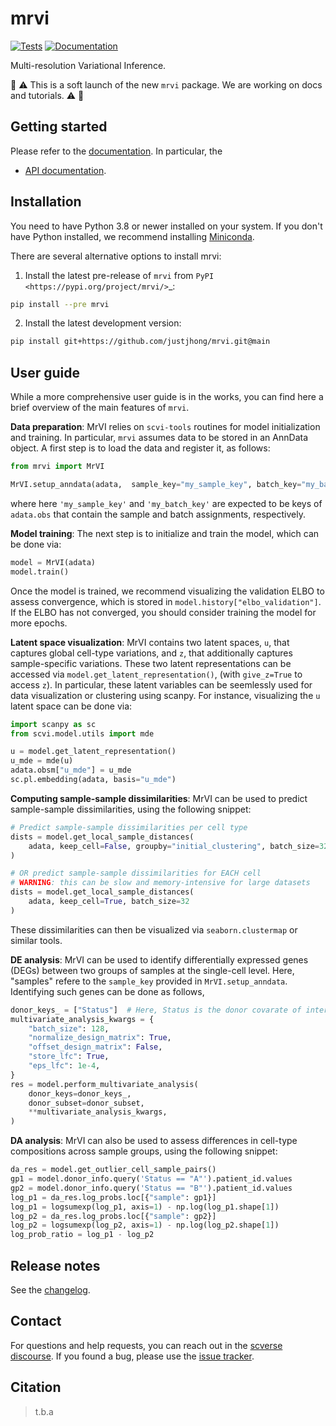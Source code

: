 # mrvi

[![Tests][badge-tests]][link-tests]
[![Documentation][badge-docs]][link-docs]

[badge-tests]: https://img.shields.io/github/workflow/status/justjhong/mrvi/Test/main
[link-tests]: https://github.com/YosefLab/mrvi/actions/workflows/test.yml
[badge-docs]: https://img.shields.io/readthedocs/mrvi

Multi-resolution Variational Inference.

🚧 :warning: This is a soft launch of the new `mrvi` package. We are working on docs and tutorials. :warning: 🚧

## Getting started

Please refer to the [documentation][link-docs]. In particular, the

-   [API documentation][link-api].

## Installation

You need to have Python 3.8 or newer installed on your system. If you don't have
Python installed, we recommend installing [Miniconda](https://docs.conda.io/en/latest/miniconda.html).

There are several alternative options to install mrvi:

1. Install the latest pre-release of `mrvi` from `PyPI <https://pypi.org/project/mrvi/>`\_:

```bash
pip install --pre mrvi
```

2. Install the latest development version:

```bash
pip install git+https://github.com/justjhong/mrvi.git@main
```

## User guide

While a more comprehensive user guide is in the works, you can find here a brief overview of the main features of `mrvi`.


**Data preparation**:
MrVI relies on `scvi-tools` routines for model initialization and training.
In particular, `mrvi` assumes data to be stored in an AnnData object.
A first step is to load the data and register it, as follows:

```python
from mrvi import MrVI

MrVI.setup_anndata(adata,  sample_key="my_sample_key", batch_key="my_batch_key")
```
where here `'my_sample_key'` and `'my_batch_key'` are expected to be keys of `adata.obs` that contain the sample and batch assignments, respectively. 


**Model training**:
The next step is to initialize and train the model, which can be done via:

```python
model = MrVI(adata)
model.train()
```

Once the model is trained, we recommend visualizing the validation ELBO to assess convergence, which is stored in `model.history["elbo_validation"]`.
If the ELBO has not converged, you should consider training the model for more epochs.


**Latent space visualization**:
MrVI contains two latent spaces, `u`, that captures global cell-type variations, and `z`, that additionally captures sample-specific variations.
These two latent representations can be accessed via `model.get_latent_representation()`, (with `give_z=True` to access `z`).
In particular, these latent variables can be seemlessly used for data visualization or clustering using scanpy.
For instance, visualizing the `u` latent space can be done via:

```python
import scanpy as sc
from scvi.model.utils import mde

u = model.get_latent_representation()
u_mde = mde(u)
adata.obsm["u_mde"] = u_mde
sc.pl.embedding(adata, basis="u_mde")
```


**Computing sample-sample dissimilarities**:
MrVI can be used to predict sample-sample dissimilarities, using the following snippet:

```python
# Predict sample-sample dissimilarities per cell type
dists = model.get_local_sample_distances(
    adata, keep_cell=False, groupby="initial_clustering", batch_size=32
)

# OR predict sample-sample dissimilarities for EACH cell
# WARNING: this can be slow and memory-intensive for large datasets
dists = model.get_local_sample_distances(
    adata, keep_cell=True, batch_size=32
)
```
These dissimilarities can then be visualized via `seaborn.clustermap` or similar tools.


**DE analysis**: MrVI can be used to identify differentially expressed genes (DEGs) between two groups of samples at the single-cell level.
Here, "samples" refere to the `sample_key` provided in `MrVI.setup_anndata`.
Identifying such genes can be done as follows,

```python
donor_keys_ = ["Status"]  # Here, Status is the donor covarate of interest
multivariate_analysis_kwargs = {
    "batch_size": 128,
    "normalize_design_matrix": True,
    "offset_design_matrix": False,
    "store_lfc": True,
    "eps_lfc": 1e-4,
}
res = model.perform_multivariate_analysis(
    donor_keys=donor_keys_,
    donor_subset=donor_subset,
    **multivariate_analysis_kwargs,
)
```

**DA analysis**:
MrVI can also be used to assess differences in cell-type compositions across sample groups, using the following snippet:

```python
da_res = model.get_outlier_cell_sample_pairs()
gp1 = model.donor_info.query('Status == "A"').patient_id.values
gp2 = model.donor_info.query('Status == "B"').patient_id.values
log_p1 = da_res.log_probs.loc[{"sample": gp1}]
log_p1 = logsumexp(log_p1, axis=1) - np.log(log_p1.shape[1])
log_p2 = da_res.log_probs.loc[{"sample": gp2}]
log_p2 = logsumexp(log_p2, axis=1) - np.log(log_p2.shape[1])
log_prob_ratio = log_p1 - log_p2
```



## Release notes

See the [changelog][changelog].

## Contact

For questions and help requests, you can reach out in the [scverse discourse][scverse-discourse].
If you found a bug, please use the [issue tracker][issue-tracker].

## Citation

> t.b.a

[scverse-discourse]: https://discourse.scverse.org/
[issue-tracker]: https://github.com/justjhong/mrvi/issues
[changelog]: https://mrvi.readthedocs.io/latest/changelog.html
[link-docs]: https://mrvi.readthedocs.io
[link-api]: https://mrvi.readthedocs.io/latest/api.html
